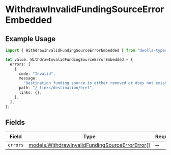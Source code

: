 # WithdrawInvalidFundingSourceErrorEmbedded

## Example Usage

```typescript
import { WithdrawInvalidFundingSourceErrorEmbedded } from "dwolla-typescript";

let value: WithdrawInvalidFundingSourceErrorEmbedded = {
  errors: [
    {
      code: "Invalid",
      message:
        "Destination funding source is either removed or does not exist.",
      path: "/_links/destination/href",
      links: {},
    },
  ],
};
```

## Fields

| Field                                                                                                  | Type                                                                                                   | Required                                                                                               | Description                                                                                            |
| ------------------------------------------------------------------------------------------------------ | ------------------------------------------------------------------------------------------------------ | ------------------------------------------------------------------------------------------------------ | ------------------------------------------------------------------------------------------------------ |
| `errors`                                                                                               | [models.WithdrawInvalidFundingSourceErrorError](../models/withdrawinvalidfundingsourceerrorerror.md)[] | :heavy_minus_sign:                                                                                     | N/A                                                                                                    |